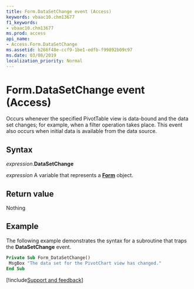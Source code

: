 ```yaml
---
title: Form.DataSetChange event (Access)
keywords: vbaac10.chm13677
f1_keywords:
- vbaac10.chm13677
ms.prod: access
api_name:
- Access.Form.DataSetChange
ms.assetid: b266f48e-ccf9-1be1-edfb-f99892b09c97
ms.date: 03/08/2019
localization_priority: Normal
---
```



# Form.DataSetChange event (Access)

Occurs whenever the specified PivotTable view is data-bound and the data set changes; for example, when a filter operation takes place. This event also occurs when initial data is available from the data source.


## Syntax

_expression_.**DataSetChange**

_expression_ A variable that represents a **[Form](Access.Form.md)** object.


## Return value

Nothing


## Example

The following example demonstrates the syntax for a subroutine that traps the **DataSetChange** event.

```vb
Private Sub Form_DataSetChange() 
 MsgBox "The data set for the PivotChart view has changed." 
End Sub
```




[!include[Support and feedback](~/includes/feedback-boilerplate.md)]